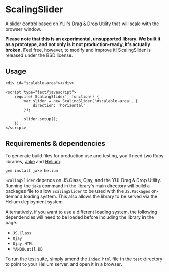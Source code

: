 ScalingSlider
=============

A slider control based on YUI's [Drag & Drop Utility][dd] that will scale with
the browser window.

**Please note that this is an experimental, unsupported library. We built it as
a prototype, and not only is it not production-ready, it's actually broken.**
Feel free, however, to modify and improve it! ScalingSlider is released under
the BSD license.


Usage
-----

    <div id="scalable-area"></div>
    
    <script type="text/javascript">
        require('ScalingSlider', function() {
            var slider = new ScalingSlider('#scalable-area', {
                direction: 'horizontal'
            });
            
            slider.setup();
        });
    </script>


Requirements & dependencies
---------------------------

To generate build files for production use and testing, you'll need two Ruby
libraries, [Jake][jake] and [Helium][he].

    gem install jake helium

`ScalingSlider` depends on JS.Class, Ojay, and the YUI Drag & Drop Utility.
Running the `jake` command in the library's main directory will build a
packages file to allow `ScalingSlider` to be used with the `JS.Packages`
on-demand loading system. This also allows the library to be served via the
Helium deployment system.

Alternatively, if you want to use a different loading system, the following
dependencies will need to be loaded before including the library in the page.

  * `JS.Class`
  * `Ojay`
  * `Ojay.HTML`
  * `YAHOO.util.DD`

To run the test suite, simply amend the `index.html` file in the `test`
directory to point to your Helium server, and open it in a browser.


  [dd]:   http://developer.yahoo.com/yui/dragdrop/
  [jake]: http://github.com/jcoglan/jake
  [he]:   http://github.com/othermedia/helium
